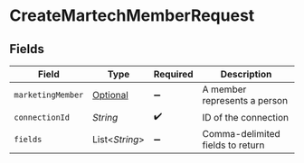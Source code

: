 # CreateMartechMemberRequest


## Fields

| Field                                                               | Type                                                                | Required                                                            | Description                                                         |
| ------------------------------------------------------------------- | ------------------------------------------------------------------- | ------------------------------------------------------------------- | ------------------------------------------------------------------- |
| `marketingMember`                                                   | [Optional<MarketingMember>](../../models/shared/MarketingMember.md) | :heavy_minus_sign:                                                  | A member represents a person                                        |
| `connectionId`                                                      | *String*                                                            | :heavy_check_mark:                                                  | ID of the connection                                                |
| `fields`                                                            | List<*String*>                                                      | :heavy_minus_sign:                                                  | Comma-delimited fields to return                                    |